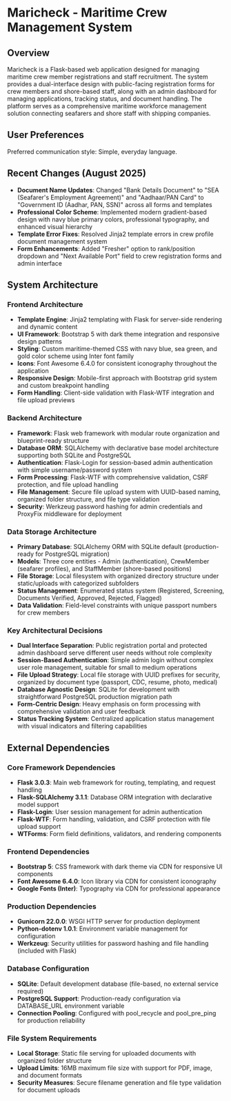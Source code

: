# Maricheck - Maritime Crew Management System

## Overview

Maricheck is a Flask-based web application designed for managing maritime crew member registrations and staff recruitment. The system provides a dual-interface design with public-facing registration forms for crew members and shore-based staff, along with an admin dashboard for managing applications, tracking status, and document handling. The platform serves as a comprehensive maritime workforce management solution connecting seafarers and shore staff with shipping companies.

## User Preferences

Preferred communication style: Simple, everyday language.

## Recent Changes (August 2025)

- **Document Name Updates**: Changed "Bank Details Document" to "SEA (Seafarer's Employment Agreement)" and "Aadhaar/PAN Card" to "Government ID (Aadhar, PAN, SSN)" across all forms and templates
- **Professional Color Scheme**: Implemented modern gradient-based design with navy blue primary colors, professional typography, and enhanced visual hierarchy
- **Template Error Fixes**: Resolved Jinja2 template errors in crew profile document management system
- **Form Enhancements**: Added "Fresher" option to rank/position dropdown and "Next Available Port" field to crew registration forms and admin interface

## System Architecture

### Frontend Architecture
- **Template Engine**: Jinja2 templating with Flask for server-side rendering and dynamic content
- **UI Framework**: Bootstrap 5 with dark theme integration and responsive design patterns
- **Styling**: Custom maritime-themed CSS with navy blue, sea green, and gold color scheme using Inter font family
- **Icons**: Font Awesome 6.4.0 for consistent iconography throughout the application
- **Responsive Design**: Mobile-first approach with Bootstrap grid system and custom breakpoint handling
- **Form Handling**: Client-side validation with Flask-WTF integration and file upload previews

### Backend Architecture
- **Framework**: Flask web framework with modular route organization and blueprint-ready structure
- **Database ORM**: SQLAlchemy with declarative base model architecture supporting both SQLite and PostgreSQL
- **Authentication**: Flask-Login for session-based admin authentication with simple username/password system
- **Form Processing**: Flask-WTF with comprehensive validation, CSRF protection, and file upload handling
- **File Management**: Secure file upload system with UUID-based naming, organized folder structure, and file type validation
- **Security**: Werkzeug password hashing for admin credentials and ProxyFix middleware for deployment

### Data Storage Architecture
- **Primary Database**: SQLAlchemy ORM with SQLite default (production-ready for PostgreSQL migration)
- **Models**: Three core entities - Admin (authentication), CrewMember (seafarer profiles), and StaffMember (shore-based positions)
- **File Storage**: Local filesystem with organized directory structure under static/uploads with categorized subfolders
- **Status Management**: Enumerated status system (Registered, Screening, Documents Verified, Approved, Rejected, Flagged)
- **Data Validation**: Field-level constraints with unique passport numbers for crew members

### Key Architectural Decisions
- **Dual Interface Separation**: Public registration portal and protected admin dashboard serve different user needs without role complexity
- **Session-Based Authentication**: Simple admin login without complex user role management, suitable for small to medium operations
- **File Upload Strategy**: Local file storage with UUID prefixes for security, organized by document type (passport, CDC, resume, photo, medical)
- **Database Agnostic Design**: SQLite for development with straightforward PostgreSQL production migration path
- **Form-Centric Design**: Heavy emphasis on form processing with comprehensive validation and user feedback
- **Status Tracking System**: Centralized application status management with visual indicators and filtering capabilities

## External Dependencies

### Core Framework Dependencies
- **Flask 3.0.3**: Main web framework for routing, templating, and request handling
- **Flask-SQLAlchemy 3.1.1**: Database ORM integration with declarative model support
- **Flask-Login**: User session management for admin authentication
- **Flask-WTF**: Form handling, validation, and CSRF protection with file upload support
- **WTForms**: Form field definitions, validators, and rendering components

### Frontend Dependencies
- **Bootstrap 5**: CSS framework with dark theme via CDN for responsive UI components
- **Font Awesome 6.4.0**: Icon library via CDN for consistent iconography
- **Google Fonts (Inter)**: Typography via CDN for professional appearance

### Production Dependencies
- **Gunicorn 22.0.0**: WSGI HTTP server for production deployment
- **Python-dotenv 1.0.1**: Environment variable management for configuration
- **Werkzeug**: Security utilities for password hashing and file handling (included with Flask)

### Database Configuration
- **SQLite**: Default development database (file-based, no external service required)
- **PostgreSQL Support**: Production-ready configuration via DATABASE_URL environment variable
- **Connection Pooling**: Configured with pool_recycle and pool_pre_ping for production reliability

### File System Requirements
- **Local Storage**: Static file serving for uploaded documents with organized folder structure
- **Upload Limits**: 16MB maximum file size with support for PDF, image, and document formats
- **Security Measures**: Secure filename generation and file type validation for document uploads